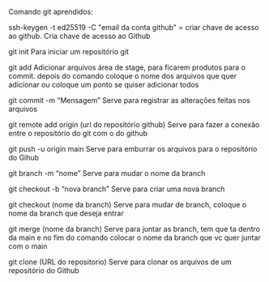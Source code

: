 Comando git aprendidos:

ssh-keygen -t ed25519 -C "email da conta github" = criar chave de acesso ao github.	Cria chave de acesso ao Github

git init	Para iniciar um repositório git

git add	Adicionar arquivos área de stage, para ficarem produtos para o commit.
depois do comando coloque o nome dos arquivos que quer adicionar ou coloque um ponto se quiser adicionar todos

git commit -m “Mensagem”	Serve para registrar as alterações feitas nos arquivos

git remote add origin (url do repositório github)	Serve para fazer a conexão entre o repositório do git com o do github

git push -u origin main	Serve para emburrar os arquivos para o repositório do Gihub

git branch -m “nome”	Serve para mudar o nome da branch

git checkout -b “nova branch”	Serve para criar uma nova branch 

git checkout (nome da branch)	Serve para mudar de branch, coloque o nome da branch que deseja entrar

git merge (nome da branch)	Serve para juntar as branch, tem que ta dentro da main e no fim do comando colocar o nome da branch que vc quer juntar com o main

git clone (URL do repositorio)	Serve para clonar os arquivos de um  repositório do Github